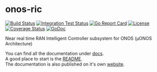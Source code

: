 # onos-ric
[![Build Status](https://travis-ci.com/onosproject/onos-ric.svg?branch=master)](https://travis-ci.com/onosproject/onos-ric)
[![Integration Test Status](https://img.shields.io/travis/onosproject/onos-ric?label=Integration%20Tests&logo=Integration)](https://travis-ci.com/onosproject/onos-test)
[![Go Report Card](https://goreportcard.com/badge/github.com/onosproject/onos-ric)](https://goreportcard.com/report/github.com/onosproject/onos-ric)
[![License](https://img.shields.io/badge/License-Apache%202.0-blue.svg)](https://github.com/gojp/goreportcard/blob/master/LICENSE)
[![Coverage Status](https://img.shields.io/coveralls/github/onosproject/onos-ric/badge.svg)](https://coveralls.io/github/onosproject/onos-ric?branch=master)
[![GoDoc](https://godoc.org/github.com/onosproject/onos-ric?status.svg)](https://godoc.org/github.com/onosproject/onos-ric)

Near real time RAN Intelligent Controller subsystem for ONOS (µONOS Architecture)

You can find all the documentation under [docs](docs).  
A good place to start is the [README](docs/README.md).  
The documentation is also published on it's own [website](https://docs.onosproject.org).

